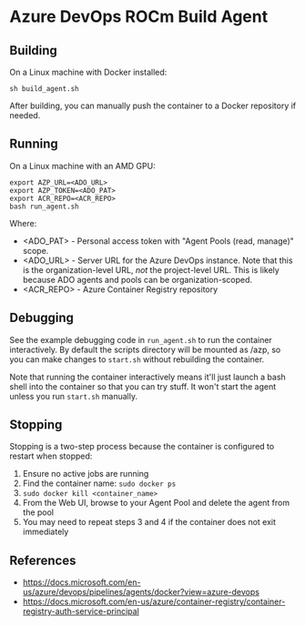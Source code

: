 # Azure DevOps ROCm Build Agent

## Building

On a Linux machine with Docker installed:

```shell
sh build_agent.sh
```

After building, you can manually push the container to a Docker repository if needed.

## Running

On a Linux machine with an AMD GPU:

```shell
export AZP_URL=<ADO_URL>
export AZP_TOKEN=<ADO_PAT>
export ACR_REPO=<ACR_REPO>
bash run_agent.sh
```

Where:
- <ADO_PAT> - Personal access token with "Agent Pools (read, manage)" scope.
- <ADO_URL> - Server URL for the Azure DevOps instance. Note that this is the organization-level URL, *not* the project-level URL. This is likely because ADO agents and pools can be organization-scoped.
- <ACR_REPO> - Azure Container Registry repository

## Debugging

See the example debugging code in `run_agent.sh` to run the container interactively. By default the scripts directory will be mounted as /azp, so you can make changes to `start.sh` without rebuilding the container.

Note that running the container interactively means it'll just launch a bash shell into the container so that you can try stuff. It won't start the agent unless you run `start.sh` manually.

## Stopping

Stopping is a two-step process because the container is configured to restart when stopped:
1. Ensure no active jobs are running
2. Find the container name: `sudo docker ps`
3. `sudo docker kill <container_name>`
4. From the Web UI, browse to your Agent Pool and delete the agent from the pool
5. You may need to repeat steps 3 and 4 if the container does not exit immediately

## References
 - https://docs.microsoft.com/en-us/azure/devops/pipelines/agents/docker?view=azure-devops
 - https://docs.microsoft.com/en-us/azure/container-registry/container-registry-auth-service-principal
